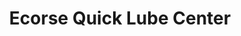---
title: "Ecorse Quick Lube Center"
url: /ecorse/ecorse-quick-lube-center/
shop: Autowerkstatt
---